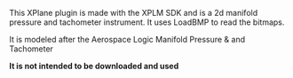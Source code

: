 This XPlane plugin is made with the XPLM SDK and is a 2d manifold pressure and tachometer instrument. It uses LoadBMP to read the bitmaps.

It is modeled after the Aerospace Logic Manifold Pressure & and Tachometer

**It is not intended to be downloaded and used**
